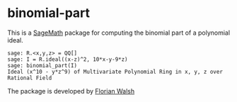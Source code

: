 # binomial-part

This is a [SageMath](https://www.sagemath.org) package for computing the binomial part of a polynomial ideal.

  ```
  sage: R.<x,y,z> = QQ[]
  sage: I = R.ideal((x-z)^2, 10*x-y-9*z)
  sage: binomial_part(I)
  Ideal (x^10 - y*z^9) of Multivariate Polynomial Ring in x, y, z over Rational Field
  ```

The package is developed by [Florian Walsh](mailto:florian.walsh@uni-passau.de)
